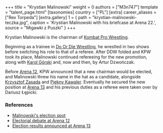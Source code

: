 +++
title = "Krystian Malinowski"
weight = 0
authors = ["M3n747"]
template = "talent_page.html"
[taxonomies]
country = ["PL"]
[extra]
career_aliases = ["Rex Torpeda"]
[extra.gallery]
1 = { path = "krystian-malinowski-teczka.jpg", caption = 'Krystian Malinowski with his briefcase at Arena 22.', source = "Migawki z Puszki" }
+++

Krystian Malinowski is the chairman of [Kombat Pro Wrestling](@/o/kpw.md).

Beginning as a trainee in [Do Or Die Wrestling](@/o/ddw.md), he wrestled in two shows before switching his role to that of a referee. After DDW folded and KPW took its place, Malinowski continued refereeing for the new promotion, along with [Karol Górski](@/w/iskra.md) and, now and then, by Artur Dzwończak.

Before [Arena 12](e/kpw/2019-01-19-kpw-arena-12-gwiazda-polnocy.md), KPW announced that a new chairman would be elected, and Malinowski threw his name in the hat as a candidate, alongside [Krzysztof Zasada](@/w/krzysztof-zasada.md) and [Piękny Kawaler](@/w/piekny-kawaler.md).
Eventually he secured the new position at [Arena 13](@/e/kpw/2019-04-05-kpw-arena-13-capo-di-tutti-capi.md) and his previous duties as a referee were taken over by Dariusz Łępicki.


### References
* [Malinowski's election spot](https://www.youtube.com/watch?v=gMZ7cTC5HLo)
* [Electorial debate at Arena 12](https://www.youtube.com/watch?v=X55YrndRQeo)
* [Election results announced at Arena 13](https://www.youtube.com/watch?v=VohxgOEblPE)
